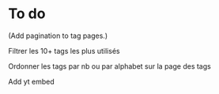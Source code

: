 <h1>To do</h1>
(Add pagination to tag pages.)

Filtrer les 10+ tags les plus utilisés

Ordonner les tags par nb ou par alphabet sur la page des tags

Add yt embed